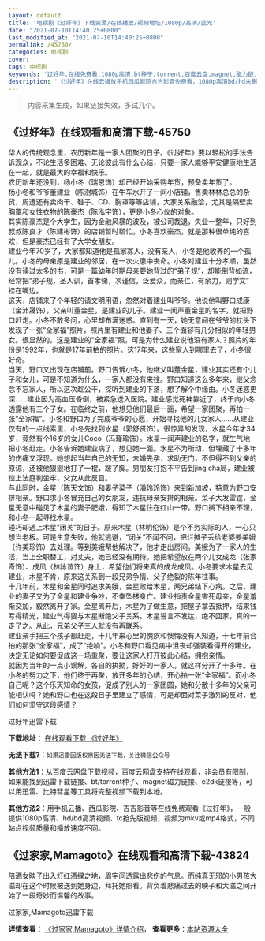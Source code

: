 ```yaml
---
layout: default
title: '电视剧《过好年》下载资源/在线播放/视频地址/1080p/高清/蓝光'
date: "2021-07-10T14:40:25+0800"
last_modified_at: "2021-07-10T14:40:25+0800"
permalink: /45750/
categories: 电视剧
cover:
tags: 电视剧
keywords: '过好年,在线免费看,1080p高清,bt种子,torrent,百度云盘,magnet,磁力链,迅雷下载资源'
description: '《过好年》在线云播放手机西瓜影院吉吉影音免费看，1080p高清bd/hd未删减完整版和tc抢先枪版，mkv/mp4格式，附带bt/torrent种子、magnet/磁力链、百度云盘、网盘资源迅雷下载链接'
---
```


>内容采集生成，如果链接失效，多试几个。


## 《过好年》在线观看和高清下载-45750

华人的传统观念里，农历新年是一家人团聚的日子。《过好年》要以轻松的手法告诉观众，不论生活多困难、无论彼此有什么心结，只要一家人能够平安健康地生活在一起，就是最大的幸福和快乐。<br />农历新年还没到，杨小冬（瑞恩饰）却已经开始采购年货，预备卖年货了。<br />杨小冬和爷爷董建业（陈澍城饰）在牛车水开了一间小店铺，售卖林林总总的杂货，周遭还有卖肉干、鞋子、CD、胸罩等等店铺，大家关系融洽，尤其是隔壁卖胸罩和女性衣物的陈豪杰（陈泓宇饰），更是小冬心仪的对象。<br />其实陈豪杰是个大学生，因为金融风暴的波及，被公司裁退，失业一整年，只好到叔叔陈良才（陈建彬饰）的店铺暂时帮忙。小冬喜欢豪杰，就是那种很单纯的喜欢，但是豪杰已经有了大学女朋友。<br />建业今年70岁了，大家都知道他是孤家寡人，没有亲人，小冬是他收养的一个孤儿。小冬的母亲原是建业的邻居，在一次火患中丧命。小冬对建业十分孝顺，虽然没有读过太多的书，可是一篇幼年时期母亲要她背过的“弟子规&rdquo;，却能倒背如流，经常把“弟子规，圣人训，首孝悌，次谨信，泛爱众，而亲仁，有余力，则学文&rdquo; 挂在嘴边。<br />这天，店铺来了个年轻的请文明用语，忽然对着建业叫爷爷。他说他叫野口成康（金沛晟饰），父亲叫董金星，是建业的儿子。建业一闻声董金星的名字，就把野口赶走。小冬不敢多问，心里却布满迷惑。直到有一天，她无意间在爷爷的枕头下发现了一张&ldquo;全家福&rdquo;照片，照片里有建业和他妻子、三个面容有几分相似的年轻男女。很显然的，这是建业的&ldquo;全家福&rdquo;照，可是为什么建业说他没有家人？照片的年份是1992年，也就是17年前拍的照片。这17年来，这些家人到哪里去了，小冬很好奇。<br />当天，野口又出现在店铺前。野口告诉小冬，他继父叫董金星，建业其实还有个儿子和女儿，可是不知道为什么，一家人都没有来往。野口知道这么多年来，继父念念不忘家人，所以这次趁公干，探听到建业的下落，想了解个中缘由。小冬迷惑更深&hellip;…建业因为高血压昏倒，被紧急送入医院。建业感觉死神靠近了，终于向小冬透露他有三个子女。在临终之前，他想见他们最后一面，希望一家团聚，再拍一张&ldquo;全家福&rdquo;。小冬和野口为了完成爷爷的心愿，开始寻找他的儿女家人&hellip;…从建业仅有的一点线索里，小冬先找到水星（郭舒贤饰）。很惊异的发现，水星今年才34岁，竟然有个16岁的女儿Coco（冯瑾瑜饰）。水星一闻声建业的名字，就生气地把小冬赶走。小冬告诉她建业病了，想见她一面。水星不为所动，但埋藏了十多年的伤痛又浮现。她想起当年自己的无知，未婚先孕，求助无门，不但得不到父亲的原谅，还被他狠狠地打了一棍，跛了脚。男朋友打抱不平告到jing cha局，建业被控上法庭判坐牢，父女从此反目。<br />与此同时，金星（陈天文饰）和妻子菜子（潘玲玲饰）来到新加坡，特意为野口安排相亲。野口求小冬冒充自己的女朋友，违抗母亲安排的相亲。菜子大发雷霆，金星无意中碰见了木星的妻子肥娥，得知了木星住在红山一带。野口搁下相亲不理，和小冬一起寻找木星。<br />碰巧却遇上木星&ldquo;闭关”的日子。原来木星（林明伦饰）是个不务实际的人，一心只想当老板。可是生意失败，他就逃避，&ldquo;闭关”不闻不问，把烂摊子丢给老婆姜美娥（许美珍饰）去处理。等到美娥帮他解决了，他才走出房间。美娥为了一家人的生活，当上全职替工，对丈夫，她已经没有期待。她把希望放在两个儿女成龙（张家奇饰）、成凤（林詠谊饰）身上，希望他们将来真的成龙成凤。小冬要求木星去见建业，木星不肯，原来这关系到一段兄弟争情、父子绝裂的陈年往事。<br />十几年前，木星和金星同时追求美娥，金星败给木星，两兄弟结下心病。之后，建业的妻子又为了金星和建业争吵，不幸坠楼身亡。建业指责金星害死母亲，金星羞惭交加，毅然离开了家。金星离开后，木星为了做生意，把屋子拿去抵押，结果钱亏得精光，建业气得要与木星断绝父子关系。木星誓言不发达，绝不回家，真的一走了之。从此，兄弟父子三人就没有再联系。<br />建业亲手把三个孩子都赶走，十几年来心里的愧疚和懊悔没有人知道，十七年前合拍的那张“全家福&rdquo;，成了&ldquo;绝响”。小冬和野口看见病中沮丧却强装看得开的建业，决定无论如何要促成这一场重聚，要让这家人打开彼此心结，拥抱亲情。<br />就因为当年的一点小误解，各自的执拗，好好的一家人，就这样分开了十多年。在小冬的努力之下，他们终于再聚，放开多年的心结，开心拍一张&ldquo;全家福&rdquo;。而小冬自己呢？这个乐天知命的女孩，促成了别人的一家团圆，她和分散十多年的父亲可能相认吗？她和野口也在这段日子里建立了感情，可是却面对菜子激烈的反对，他们如何坚守这段感情？


过好年迅雷下载

**下载地址**： [在线观看下载 《过好年》](https://www.993dy.com//vod-detail-id-6336.html) 


**无法下载?**：`如果迅雷因版权原因无法下载，关注微信公众号 `

**其他方法1**：从百度云网盘下载视频，百度云网盘支持在线观看，非会员有限制，如果能找到迅雷下载链接、bt/torrent种子、magnet磁力链接、e2dk链接等，可以用迅雷、比特彗星等工具将完整视频下载到本地。

**其他方法2**：用手机云播、西瓜影院、吉吉影音等在线免费观看《过好年》，一般提供1080p高清、hd/bd高清视频、tc抢先版视频，视频为mkv或mp4格式，不同站点视频质量和播放速度不同。


## 《过家家,Mamagoto》在线观看和高清下载-43824

陪酒女映子出入灯红酒绿之地，眉宇间透露出悲伤的气息。而纯真无邪的小男孩大滋却在这个时候被送到她身边，拜托她照看。背负着悲痛过去的映子和大滋之间开始了一段奇妙而温馨的故事。


过家家,Mamagoto迅雷下载

**详情查看**： [《过家家,Mamagoto》详情介绍](/movie/43824/)， **查看更多**：[本站资源大全](/movie/t/all/)

